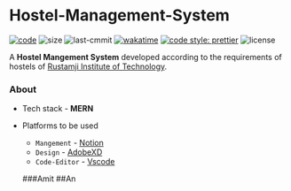 # Hostel-Management-System
[![code](https://tokei.rs/b1/github/preIdiot/Hostel-Management-System?category=code)](https://github.com/XAMPPRocky/tokei)
![size](https://img.shields.io/github/languages/code-size/preIdiot/Hostel-Management-System)
![last-cmmit](https://img.shields.io/github/last-commit/preIdiot/Hostel-Management-System)
[![wakatime](https://wakatime.com/badge/github/preIdiot/Hostel-Management-System.svg)](https://wakatime.com/badge/github/preIdiot/Hostel-Management-System)
[![code style: prettier](https://img.shields.io/badge/code_style-prettier-ff69b4.svg)](https://github.com/prettier/prettier)
![license](https://img.shields.io/github/license/preIdiot/Hostel-Management-System)
<!-- ![lines](https://img.shields.io/tokei/lines/github/preIdiot/Hostel-Management-System) -->

A **Hostel Mangement System** developed according to the requirements of hostels of [Rustamji Institute of Technology](https://rjit.ac.in/).

### About

- Tech stack - **MERN**
- Platforms to be used
  - `Mangement` - [Notion](https://www.notion.so/)
  - `Design` - [AdobeXD](https://www.adobe.com/in/products/xd.html)
  - `Code-Editor` - [Vscode](https://code.visualstudio.com/)

  ###Amit
  ##An
